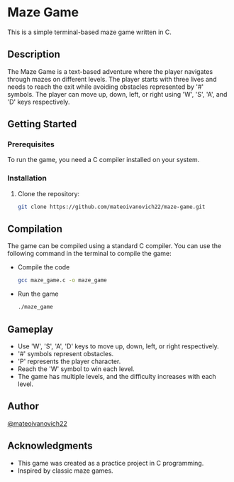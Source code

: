 # Maze Game

This is a simple terminal-based maze game written in C.

## Description

The Maze Game is a text-based adventure where the player navigates through mazes on different levels. The player starts with three lives and needs to reach the exit while avoiding obstacles represented by '#' symbols. The player can move up, down, left, or right using 'W', 'S', 'A', and 'D' keys respectively.

## Getting Started

### Prerequisites

To run the game, you need a C compiler installed on your system.

### Installation

1. Clone the repository:
   ```bash
   git clone https://github.com/mateoivanovich22/maze-game.git

## Compilation

The game can be compiled using a standard C compiler. You can use the following command in the terminal to compile the game:

- Compile the code
  ```bash
  gcc maze_game.c -o maze_game

- Run the game
  ```bash
  ./maze_game

## Gameplay

- Use 'W', 'S', 'A', 'D' keys to move up, down, left, or right respectively.
- '#' symbols represent obstacles.
- 'P' represents the player character.
- Reach the 'W' symbol to win each level.
- The game has multiple levels, and the difficulty increases with each level.

## Author

[@mateoivanovich22](https://github.com/mateoivanovich22)

## Acknowledgments

- This game was created as a practice project in C programming.
- Inspired by classic maze games.
